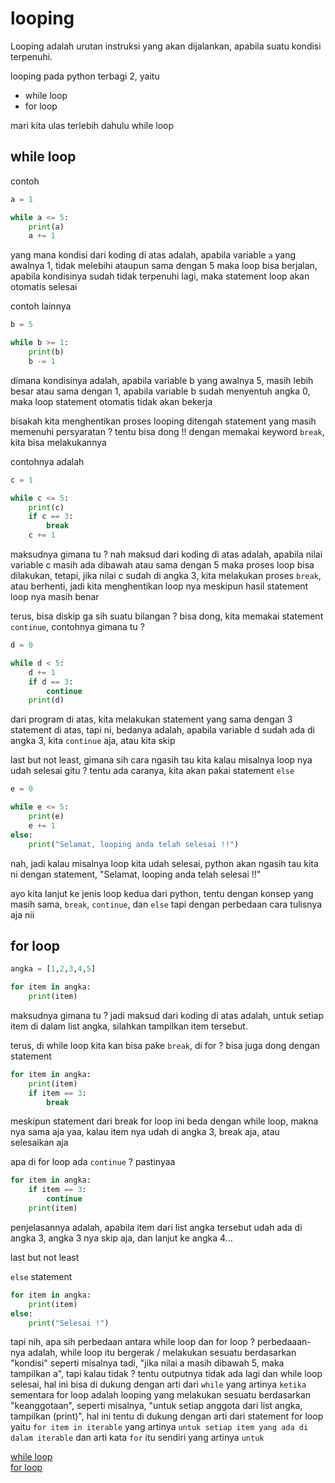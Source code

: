 # looping

Looping adalah urutan instruksi yang akan dijalankan, apabila suatu kondisi terpenuhi.

looping pada python terbagi 2, yaitu
- while loop
- for loop

mari kita ulas terlebih dahulu while loop

## while loop

contoh
```python
a = 1

while a <= 5:
    print(a)
    a += 1
```

yang mana kondisi dari koding di atas adalah, apabila variable `a` yang awalnya 1, tidak melebihi ataupun sama dengan 5 maka loop bisa berjalan, apabila kondisinya sudah tidak terpenuhi lagi, maka statement loop akan otomatis selesai

contoh lainnya
```python
b = 5

while b >= 1:
    print(b)
    b -= 1
```

dimana kondisinya adalah, apabila variable b yang awalnya 5, masih lebih besar atau sama dengan 1, apabila variable b sudah menyentuh angka 0, 
maka loop statement otomatis tidak akan bekerja

bisakah kita menghentikan proses looping ditengah statement yang masih memenuhi persyaratan ? tentu bisa dong !!
dengan memakai keyword ```break```, kita bisa melakukannya

contohnya adalah
```python
c = 1

while c <= 5:
    print(c)
    if c == 3:
        break
    c += 1
```

maksudnya gimana tu ? nah maksud dari koding di atas adalah, apabila nilai variable c masih ada dibawah atau sama dengan 5 maka proses loop bisa dilakukan, tetapi, jika nilai c sudah di angka 3, kita melakukan proses ```break```, atau berhenti, jadi kita menghentikan loop nya meskipun hasil statement loop nya masih benar

terus, bisa diskip ga sih suatu bilangan ? bisa dong, kita memakai statement ```continue```, contohnya gimana tu ?
```python
d = 0

while d < 5:
    d += 1
    if d == 3:
        continue
    print(d)
```

dari program di atas, kita melakukan statement yang sama dengan 3 statement di atas, tapi ni, bedanya adalah, apabila variable d sudah ada di angka 3, kita ```continue``` aja, atau kita skip

last but not least, gimana sih cara ngasih tau kita kalau misalnya loop nya udah selesai gitu ? tentu ada caranya, kita akan pakai statement ```else```

```python
e = 0

while e <= 5:
    print(e)
    e += 1
else:
    print("Selamat, looping anda telah selesai !!")
```

nah, jadi kalau misalnya loop kita udah selesai, python akan ngasih tau kita ni dengan statement, "Selamat, looping anda telah selesai !!"

ayo kita lanjut ke jenis loop kedua dari python, tentu dengan konsep yang masih sama, ```break```, ```continue```, dan ```else``` tapi dengan perbedaan cara tulisnya aja nii

## for loop

```python
angka = [1,2,3,4,5]

for item in angka:
    print(item)
```

maksudnya gimana tu ? jadi maksud dari koding di atas adalah, untuk setiap item di dalam list angka, silahkan tampilkan item tersebut.

terus, di while loop kita kan bisa pake ```break```, di for ? bisa juga dong dengan statement

```python
for item in angka:
    print(item)
    if item == 3:
        break
```
meskipun statement dari break for loop ini beda dengan while loop, makna nya sama aja yaa, kalau item nya udah di angka 3, break aja, atau selesaikan aja

apa di for loop ada ```continue``` ? pastinyaa

```python
for item in angka:
    if item == 3:
        continue
    print(item)
```

penjelasannya adalah, apabila item dari list angka tersebut udah ada di angka 3, angka 3 nya skip aja, dan lanjut ke angka 4...

last but not least

```else``` statement

```python
for item in angka:
    print(item)
else:
    print("Selesai !")
```


tapi nih, apa sih perbedaan antara while loop dan for loop ?
perbedaaan-nya adalah, while loop itu bergerak / melakukan sesuatu berdasarkan "kondisi" seperti misalnya tadi, "jika nilai a masih dibawah 5, maka tampilkan a", tapi kalau tidak ? tentu outputnya tidak ada lagi dan while loop selesai, hal ini bisa di dukung dengan arti dari ```while``` yang artinya ```ketika```<br>
sementara for loop adalah looping yang melakukan sesuatu berdasarkan "keanggotaan", seperti misalnya, "untuk setiap anggota dari list angka, tampilkan (print)", hal ini tentu di dukung dengan arti dari statement for loop yaitu ```for item in iterable``` yang artinya ```untuk setiap item yang ada di dalam iterable``` dan arti kata ```for``` itu sendiri yang artinya ```untuk```


<a href="https://github.com/bellshade/Python/blob/task/loop/Basic/looping/while_loop.py">while loop</a><br>
<a href="https://github.com/bellshade/Python/blob/task/loop/Basic/looping/for_loop.py">for loop</a>